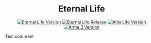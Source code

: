 <h1 align="center">Eternal Life</h1>

<p align="center">
  <a href="#"><img src="https://img.shields.io/badge/version-v0.1-9341d9.svg?style=flat-square" alt="Eternal Life Version"></a>
  <a href="#"><img src="https://img.shields.io/badge/release-pre--alpha-red.svg?style=flat-square" alt="Eternal Life Release"></a>
  <a href="#"><img src="https://img.shields.io/badge/altis life-v4.4-4EB899.svg?style=flat-square" alt="Altis Life Version"></a>
  <a href="#"><img src="https://img.shields.io/badge/arma 3-v1.58-000000.svg?style=flat-square" alt="Arma 3 Version"></a>
</p>

Test comment
